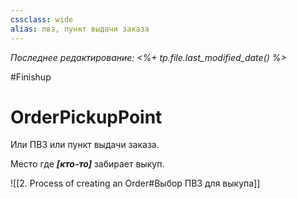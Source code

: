 ```yaml
---
cssclass: wide
alias: пвз, пункт выдачи заказа
---
```


*Последнее редактирование: <%+ tp.file.last_modified_date() %>*

#Finishup 
# OrderPickupPoint

Или ПВЗ или пункт выдачи заказа. 

Место где ***[кто-то]*** забирает выкуп. 

 ![[2. Process of creating an Order#Выбор ПВЗ для выкупа]]
